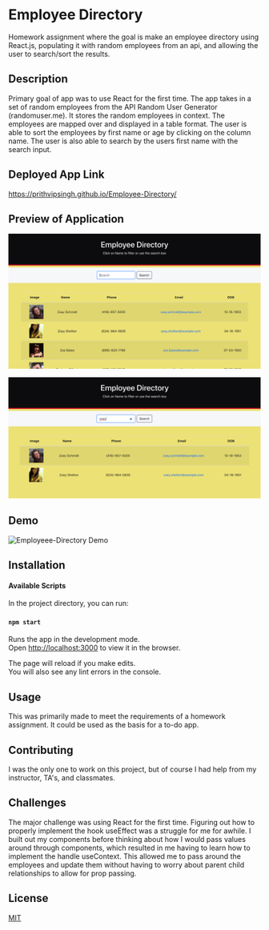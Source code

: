 # Employee Directory

Homework assignment where the goal is make an employee directory using React.js, populating it with random employees from an api, and allowing the user to search/sort the results.

## Description

Primary goal of app was to use React for the first time. The app takes in a set of random employees from the API Random User Generator (randomuser.me). It stores the random employees in context. The employees are mapped over and displayed in a table format. The user is able to sort the employees by first name or age by clicking on the column name. The user is also able to search by the users first name with the search input.

## Deployed App Link

https://prithvipsingh.github.io/Employee-Directory/

## Preview of Application 
![HomePage](/Images/Homepage.png)

 ![Search](/Images/Search.png)

## Demo
 ![Employeee-Directory Demo]()
 
## Installation

#### Available Scripts

In the project directory, you can run:

#### `npm start`

Runs the app in the development mode.<br />
Open [http://localhost:3000](http://localhost:3000) to view it in the browser.

The page will reload if you make edits.<br />
You will also see any lint errors in the console.

## Usage

This was primarily made to meet the requirements of a homework assignment. It could be used as the basis for a to-do app.

## Contributing

I was the only one to work on this project, but of course I had help from my instructor, TA's, and classmates.

## Challenges

The major challenge was using React for the first time. Figuring out how to properly implement the hook useEffect was a struggle for me for awhile. I built out my components before thinking about how I would pass values around through components, which resulted in me having to learn how to implement the handle useContext. This allowed me to pass around the employees and update them without having to worry about parent child relationships to allow for prop passing.

## License

[MIT](https://choosealicense.com/licenses/mit/)
